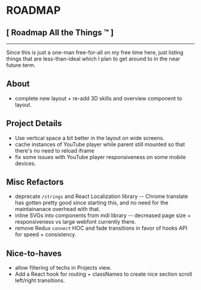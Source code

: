 # ROADMAP #
## [ Roadmap All the Things ™ ] ##
------------------------------

Since this is just a one-man free-for-all on my free time here, just listing
things that are less-than-ideal which I plan to get around to in the near future term.

## About
- complete new layout + re-add 3D skills and overview component to layout.

## Project Details
- Use vertical space a bit better in the layout on wide screens.
- cache instances of YouTube player while parent still mounted so that there's no need to reload iframe
- fix some issues with YouTube player responsiveness on some mobile devices.

## Misc Refactors
- deprecate `/strings` and React Localization library -- Chrome translate has gotten pretty good since starting this, and no need for the maintainanace overhead with that.
- inline SVGs into components from mdi library -- decreased page size + responsiveness vs large webfont currently there.
- remove Redux `connect` HOC and fade transitions in favor of hooks API for speed + consistency.

## Nice-to-haves

- allow filtering of techs in Projects view.
- Add a React hook for routing + classNames to create nice section scroll left/right transitions.